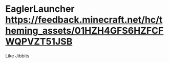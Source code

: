 # EaglerLauncher https://feedback.minecraft.net/hc/theming_assets/01HZH4GFS6HZFCFWQPVZT51JSB
Like Jibbits
